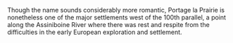 Though the name sounds considerably more romantic, Portage la Prairie is nonetheless one of the major settlements west of the 100th parallel, a point along the Assiniboine River where there was rest and respite from the difficulties in the early European exploration and settlement. 